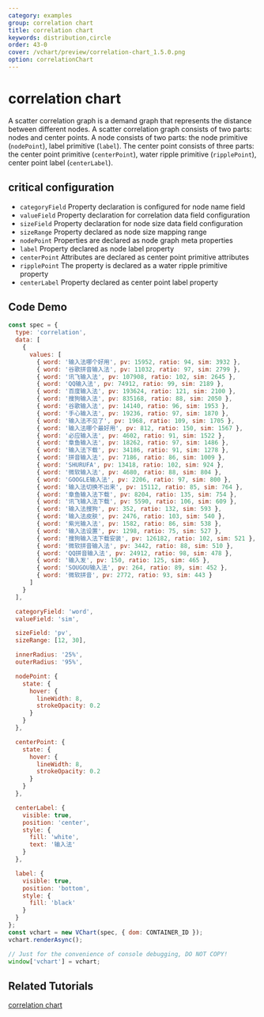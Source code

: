 ```yaml
---
category: examples
group: correlation chart
title: correlation chart
keywords: distribution,circle
order: 43-0
cover: /vchart/preview/correlation-chart_1.5.0.png
option: correlationChart
---
```


# correlation chart

A scatter correlation graph is a demand graph that represents the distance between different nodes.
A scatter correlation graph consists of two parts: nodes and center points.
A node consists of two parts: the node primitive (`nodePoint`), label primitive (`label`).
The center point consists of three parts: the center point primitive (`centerPoint`), water ripple primitive (`ripplePoint`), center point label (`centerLabel`).

## critical configuration

- `categoryField` Property declaration is configured for node name field
- `valueField` Property declaration for correlation data field configuration
- `sizeField` Property declaration for node size data field configuration
- `sizeRange` Property declared as node size mapping range
- `nodePoint` Properties are declared as node graph meta properties
- `label` Property declared as node label property
- `centerPoint` Attributes are declared as center point primitive attributes
- `ripplePoint` The property is declared as a water ripple primitive property
- `centerLabel` Property declared as center point label property

## Code Demo

```javascript livedemo
const spec = {
  type: 'correlation',
  data: [
    {
      values: [
        { word: '输入法哪个好用', pv: 15952, ratio: 94, sim: 3932 },
        { word: '谷歌拼音输入法', pv: 11032, ratio: 97, sim: 2799 },
        { word: '讯飞输入法', pv: 107908, ratio: 102, sim: 2645 },
        { word: 'QQ输入法', pv: 74912, ratio: 99, sim: 2189 },
        { word: '百度输入法', pv: 193624, ratio: 121, sim: 2100 },
        { word: '搜狗输入法', pv: 835168, ratio: 88, sim: 2050 },
        { word: '谷歌输入法', pv: 14140, ratio: 96, sim: 1953 },
        { word: '手心输入法', pv: 19236, ratio: 97, sim: 1870 },
        { word: '输入法不见了', pv: 1968, ratio: 109, sim: 1705 },
        { word: '输入法哪个最好用', pv: 812, ratio: 150, sim: 1567 },
        { word: '必应输入法', pv: 4602, ratio: 91, sim: 1522 },
        { word: '章鱼输入法', pv: 18262, ratio: 97, sim: 1486 },
        { word: '输入法下载', pv: 34186, ratio: 91, sim: 1278 },
        { word: '拼音输入法', pv: 7186, ratio: 86, sim: 1009 },
        { word: 'SHURUFA', pv: 13418, ratio: 102, sim: 924 },
        { word: '微软输入法', pv: 4680, ratio: 88, sim: 804 },
        { word: 'GOOGLE输入法', pv: 2206, ratio: 97, sim: 800 },
        { word: '输入法切换不出来', pv: 15112, ratio: 85, sim: 764 },
        { word: '章鱼输入法下载', pv: 8204, ratio: 135, sim: 754 },
        { word: '讯飞输入法下载', pv: 5590, ratio: 106, sim: 609 },
        { word: '输入法搜狗', pv: 352, ratio: 132, sim: 593 },
        { word: '输入法皮肤', pv: 2476, ratio: 103, sim: 540 },
        { word: '紫光输入法', pv: 1582, ratio: 86, sim: 538 },
        { word: '输入法设置', pv: 1298, ratio: 75, sim: 527 },
        { word: '搜狗输入法下载安装', pv: 126182, ratio: 102, sim: 521 },
        { word: '微软拼音输入法', pv: 3442, ratio: 88, sim: 510 },
        { word: 'QQ拼音输入法', pv: 24912, ratio: 98, sim: 478 },
        { word: '输入发', pv: 150, ratio: 125, sim: 465 },
        { word: 'SOUGOU输入法', pv: 264, ratio: 89, sim: 452 },
        { word: '微软拼音', pv: 2772, ratio: 93, sim: 443 }
      ]
    }
  ],

  categoryField: 'word',
  valueField: 'sim',

  sizeField: 'pv',
  sizeRange: [12, 30],

  innerRadius: '25%',
  outerRadius: '95%',

  nodePoint: {
    state: {
      hover: {
        lineWidth: 8,
        strokeOpacity: 0.2
      }
    }
  },

  centerPoint: {
    state: {
      hover: {
        lineWidth: 8,
        strokeOpacity: 0.2
      }
    }
  },

  centerLabel: {
    visible: true,
    position: 'center',
    style: {
      fill: 'white',
      text: '输入法'
    }
  },

  label: {
    visible: true,
    position: 'bottom',
    style: {
      fill: 'black'
    }
  }
};
const vchart = new VChart(spec, { dom: CONTAINER_ID });
vchart.renderAsync();

// Just for the convenience of console debugging, DO NOT COPY!
window['vchart'] = vchart;
```

## Related Tutorials

[correlation chart](link)
